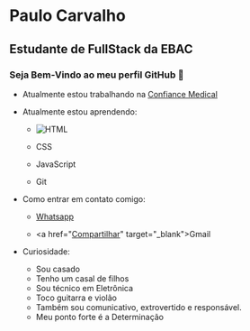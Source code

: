 # Paulo Carvalho

## Estudante de FullStack da EBAC


### Seja Bem-Vindo ao meu perfil GitHub 👋


* Atualmente estou trabalhando na <a href="http://Confiancemedical.com.br" target="_blank">Confiance Medical</a>

* Atualmente estou aprendendo:

    * ![HTML]()
          
    * CSS
    * JavaScript
    * Git

          
* Como entrar em contato comigo:  
    

    * <a href="https://api.whatsapp.com/send?phone=5521999022950&text=Ol%C3%A1%2C%20tudo%20bem!%20Em%20breve%20responderei%20a%20sua%20mensagem." target="_blank" > Whatsapp </a>

    * <a href="<a href="mailto:info@example.com?&subject=&cc=&bcc=&body=https://mail.google.com/mail/u/0/?tab=rm&ogbl#inbox%0AEm%20breve%20responderei%20seu%20email.">Compartilhar</a>" target="_blank">Gmail</a>
    

* Curiosidade:

    * Sou casado
    * Tenho um casal de filhos
    * Sou técnico em Eletrônica
    * Toco guitarra e violão
    * Também sou comunicativo, extrovertido e responsável. 
    * Meu ponto forte é a Determinação
